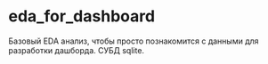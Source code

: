 # eda_for_dashboard
Базовый EDA анализ, чтобы просто познакомится с данными для разработки дашборда. СУБД sqlite.
